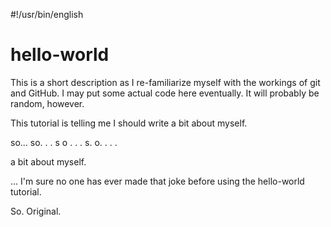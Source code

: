 #!/usr/bin/english
# hello-world
This is a short description as I re-familiarize myself with the workings of git and GitHub.  I may put some actual code here eventually.  It will probably be random, however.

This tutorial is telling me I should write a bit about myself.  

so...
so. . .
s o . . .
s. o. . . .

a bit about myself.

...
I'm sure no one has ever made that joke before using the hello-world tutorial.  

So. Original.
